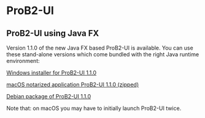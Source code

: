# ProB2-UI
## ProB2-UI using Java FX
Version 1.1.0 of the new Java FX based ProB2-UI is available. You can use these stand-alone versions which come bundled with the right Java runtime environment:

[Windows installer for ProB2-UI 1.1.0](https://www3.hhu.de/stups/downloads/prob2/1.1.0/ProB2UI-1.1.0.exe)

[macOS notarized application ProB2-UI 1.1.0 (zipped)](https://www3.hhu.de/stups/downloads/prob2/1.1.0/ProB2-UI-1.1.0-notarized.zip)

[Debian package of ProB2-UI 1.1.0](https://www3.hhu.de/stups/downloads/prob2/1.1.0/prob2-ui_1.1.0-1_amd64.deb)

Note that: on macOS you may have to initially launch ProB2-UI twice.
